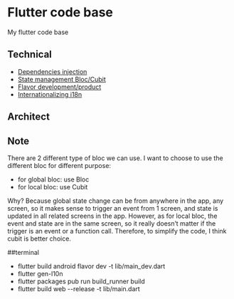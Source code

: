 # Flutter code base

My flutter code base

## Technical

- [Dependencies injection](https://pub.dev/packages/injectable)
- [State management Bloc/Cubit](https://pub.dev/packages/flutter_bloc)
- [Flavor development/product](https://medium.com/@animeshjain/build-flavors-in-flutter-android-and-ios-with-different-firebase-projects-per-flavor-27c5c5dac10b)
- [Internationalizing i18n](https://docs.flutter.dev/development/accessibility-and-localization/internationalization)

## Architect

## Note 
There are 2 different type of bloc we can use. I want to choose to use the different bloc for different purpose:

- for global bloc: use Bloc
- for local bloc: use Cubit

Why? Because global state change can be from anywhere in the app, any screen, so it makes sense to trigger an event from 1 screen, and state is updated in all related screens in the app.
However, as for local bloc, the event and state are in the same screen, so it really doesn’t matter if the trigger is an event or a function call. Therefore, to simplify the code, I think cubit is better choice.


##terminal
- flutter build android flavor dev -t lib/main_dev.dart
- flutter gen-l10n
- flutter packages pub run build_runner build
- flutter build web --release -t lib/main.dart
